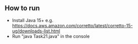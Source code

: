 ## How to run

- Install Java 15+ e.g. https://docs.aws.amazon.com/corretto/latest/corretto-15-ug/downloads-list.html
- Run "java Task21.java" in the console


